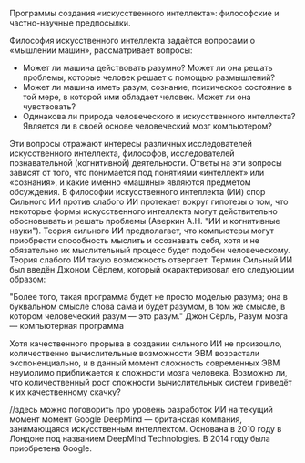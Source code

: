  Программы создания «искусственного интеллекта»: философские и частно-научные предпосылки.
 
Философия искусственного интеллекта задаётся вопросами о «мышлении машин», рассматривает вопросы:
- Может ли машина действовать разумно? Может ли она решать проблемы, которые человек решает с помощью размышлений?
- Может ли машина иметь разум, сознание, психическое состояние в той мере, в которой ими обладает человек. Может ли она чувствовать?
- Одинакова ли природа человеческого и искусственного интеллекта? Является ли в своей основе человеческий мозг компьютером?

Эти вопросы отражают интересы различных исследователей искусственного интеллекта, философов, исследователей познавательной (когнитивной) деятельности. Ответы на эти вопросы зависят от того, что понимается под понятиями «интеллект» или «сознания», и какие именно «машины» являются предметом обсуждения.
В философии искусственного интеллекта (ИИ) спор Сильного ИИ против слабого ИИ протекает вокруг гипотезы о том, что некоторые формы искусственного интеллекта могут действительно обосновывать и решать проблемы (Аверкин А.Н. "ИИ и когнитивные науки"). Теория сильного ИИ предполагает, что компьютеры могут приобрести способность мыслить и осознавать себя, хотя и не обязательно их мыслительный процесс будет подобен человеческому. Теория слабого ИИ такую возможность отвергает.
Термин Сильный ИИ был введён Джоном Сёрлем, который охарактеризовал его следующим образом:

"Более того, такая программа будет не просто моделью разума; она в буквальном смысле слова сама и будет разумом, в том же смысле, в котором человеческий разум — это разум."
Джон Сёрль, Разум мозга — компьютерная программа

Хотя качественного прорыва в создании сильного ИИ не произошло, количественно вычислительные возможности ЭВМ возрастали экспоненциально, и в данный момент сложность современных ЭВМ неумолимо приближается к сложности мозга человека. Возможно ли, что количественный рост сложности вычислительных систем приведёт к их качественному скачку?

//здесь можно поговорить про уровень разработок  ИИ на текущий момент момент
Google DeepMind — британская компания, занимающаяся искусственным интеллектом. Основана в 2010 году в Лондоне под названием DeepMind Technologies. В 2014 году была приобретена Google.

